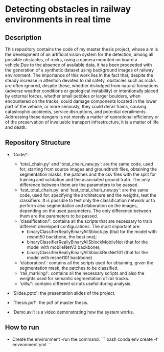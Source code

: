 # Detecting obstacles in railway environments in real time

## Description
This repository contains the code of my master thesis project, whose aim is the development of an artificial vision system for the detection, among all possible obstacles, of rocks, using a camera mounted on board a vehicle.Due to the absence of available data, it has been proceeded with the generation of a synthetic dataset using background images of railway environment. 
The importance of this work lies in the fact that, despite the steady increase in attention devoted to rail safety, obstacles such as rocks are often ignored, despite these, whether dislodged from natural formations (adverse weather conditions or geological instability) or intentionally placed by external forces, whether small pebbles or larger boulders, when encountered on the tracks, could damage components located in the lower part of the vehicle, or more seriously, they could derail trains, causing catastrophic accidents, service disruptions, and potential derailments. Addressing these dangers is not merely a matter of operational efficiency or of the preservation of invaluable transport infrastructure, it is a matter of life and death.

## Repository Structure
- 'Code/':
	- 'total_chain.py' and 'total_chain_new.py': are the same code, used for, starting from source images and groundtruth files, obtaining the segmentation 	masks, the patches and the csv files with the split for training and validation and the associated ground truth. The only difference between them are the parameters to be passed. 
	- 'test_total_chain.py' and 'test_total_chain_new.py': are the same code, used for, specifying the architetcure and the weigths, test the classifiers. It is possible to test only the classification network or to perform also segmentation and elaboration on the images, depending on the used parameters. The only difference between them are the parameters to be passed.
	- 'classification/': contains all the scripts that are necessary to train different developed configurations. The most important are:
   		- binaryClassifierReallyBinaryAllSblock.py (that for the model with resnet50 backbone, the best one);
       - binaryClassifierReallyBinaryAllSblockMobileNet (that for the model with mobileNetV2 backbone);
       - binaryClassifierReallyBinaryAllSblockResNet101 (that for the model with resnet101 backbone)
	- 'elaboration/': contains all the scripts used for obtaining, given the segmentation mask, the patches to be classified.
	- 'rail_marking/': contains all the necessary scripts and also the weights used for semantic segmentation of rail tracks.
	- 'utils/': contains different scripts useful during analysis.

 - 'Slides.pptx': the presentation slides of the project.
 - 'Thesis.pdf': the pdf of master thesis.
 - 'Demo.avi': is a video demonstrating how the system works.

## How to run
- Create the environment
  	-run the command: \``` bash
  conda env create -f environment.yml
  \``` 





